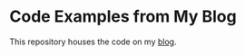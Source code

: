 # Code Examples from My Blog

This repository houses the code on my [blog](https://slchangtw.github.io).
